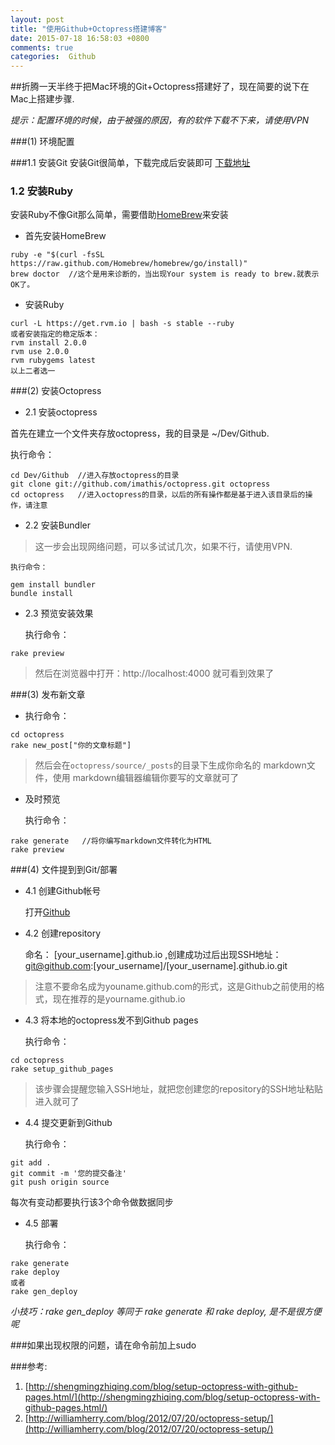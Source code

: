 ```yaml
---
layout: post
title: "使用Github+Octopress搭建博客"
date: 2015-07-18 16:58:03 +0800
comments: true
categories:  Github
---
```





##折腾一天半终于把Mac环境的Git+Octopress搭建好了，现在简要的说下在Mac上搭建步骤.

*提示：配置环境的时候，由于被强的原因，有的软件下载不下来，请使用VPN*




###(1) 环境配置

###1.1 安装Git 
安装Git很简单，下载完成后安装即可 [下载地址](http://git-scm.com/)

### 1.2 安装Ruby 
 
 安装Ruby不像Git那么简单，需要借助[HomeBrew](http://brew.sh/index_zh-cn.html)来安装
 	
* 首先安装HomeBrew 	

```
ruby -e "$(curl -fsSL https://raw.github.com/Homebrew/homebrew/go/install)"  
brew doctor  //这个是用来诊断的，当出现Your system is ready to brew.就表示OK了。
```
	
	
* 安装Ruby

```
curl -L https://get.rvm.io | bash -s stable --ruby
或者安装指定的稳定版本：
rvm install 2.0.0
rvm use 2.0.0	
rvm rubygems latest
以上二者选一
```				
			

###(2) 安装Octopress

* 2.1 安装octopress<br/>

首先在建立一个文件夹存放octopress，我的目录是 ~/Dev/Github.

  执行命令：
  
```	
cd Dev/Github  //进入存放octopress的目录
git clone git://github.com/imathis/octopress.git octopress
cd octopress   //进入octopress的目录，以后的所有操作都是基于进入该目录后的操作，请注意
```

* 2.2 安装Bundler<br/>
>	这一步会出现网络问题，可以多试试几次，如果不行，请使用VPN.
	
	执行命令：
	
```
gem install bundler
bundle install
```
		
* 2.3 预览安装效果
		
	执行命令：
	
```	
rake preview
```			
> 然后在浏览器中打开：http://localhost:4000 就可看到效果了	



###(3) 发布新文章
	
  * 执行命令：
  
  ```
cd octopress
rake new_post["你的文章标题"]
   ```
> 然后会在`octopress/source/_posts`的目录下生成你命名的 markdown文件，使用 markdown编辑器编辑你要写的文章就可了
	
* 及时预览

   执行命令：
   
```
rake generate   //将你编写markdown文件转化为HTML
rake preview    
```
		 
		
		
###(4) 文件提到到Git/部署
* 4.1 创建Github帐号

	打开[Github](http://github.com)

* 4.2 创建repository 

	命名： [your_username].github.io ,创建成功过后出现SSH地址：git@github.com:[your_username]/[your_username].github.io.git
	
> 注意不要命名成为youname.github.com的形式，这是Github之前使用的格式，现在推荐的是yourname.github.io
	
* 4.3 将本地的octopress发不到Github pages

   执行命令：
   
```	
cd octopress
rake setup_github_pages
```
> 该步骤会提醒您输入SSH地址，就把您创建您的repository的SSH地址粘贴进入就可了	   	

* 4.4 提交更新到Github
   
   执行命令：
   
```   
git add .
git commit -m '您的提交备注'
git push origin source
```		
每次有变动都要执行该3个命令做数据同步

* 4.5 部署
   
   执行命令：
   
```		
rake generate
rake deploy
或者
rake gen_deploy
```	
		   
   		   	
  *小技巧：rake gen_deploy 等同于 rake generate 和 rake deploy, 是不是很方便呢*
	



###如果出现权限的问题，请在命令前加上sudo



###参考:
1. [http://shengmingzhiqing.com/blog/setup-octopress-with-github-pages.html/](http://shengmingzhiqing.com/blog/setup-octopress-with-github-pages.html/)
1. [http://williamherry.com/blog/2012/07/20/octopress-setup/](http://williamherry.com/blog/2012/07/20/octopress-setup/)